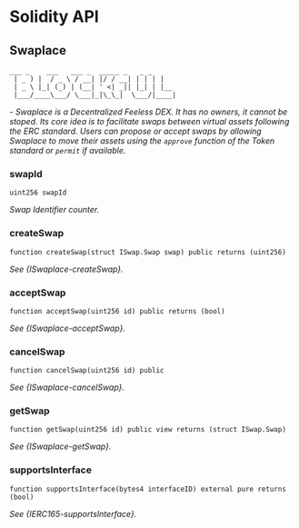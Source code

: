# Solidity API

## Swaplace

```
___ _    ___   ___ _  _____ _   _ _
 | _ ) |  / _ \ / __| |/ / __| | | | |
 | _ \ |_| (_) | (__| ' <| _|| |_| | |__
 |___/____\___/ \___|_|\_\_|  \___/|____|

```

_- Swaplace is a Decentralized Feeless DEX. It has no owners, it cannot be stoped.
Its core idea is to facilitate swaps between virtual assets following the ERC standard.
Users can propose or accept swaps by allowing Swaplace to move their assets using the
`approve` function of the Token standard or `permit` if available._

### swapId

```solidity
uint256 swapId
```

_Swap Identifier counter._

### createSwap

```solidity
function createSwap(struct ISwap.Swap swap) public returns (uint256)
```

_See {ISwaplace-createSwap}._

### acceptSwap

```solidity
function acceptSwap(uint256 id) public returns (bool)
```

_See {ISwaplace-acceptSwap}._

### cancelSwap

```solidity
function cancelSwap(uint256 id) public
```

_See {ISwaplace-cancelSwap}._

### getSwap

```solidity
function getSwap(uint256 id) public view returns (struct ISwap.Swap)
```

_See {ISwaplace-getSwap}._

### supportsInterface

```solidity
function supportsInterface(bytes4 interfaceID) external pure returns (bool)
```

_See {IERC165-supportsInterface}._
